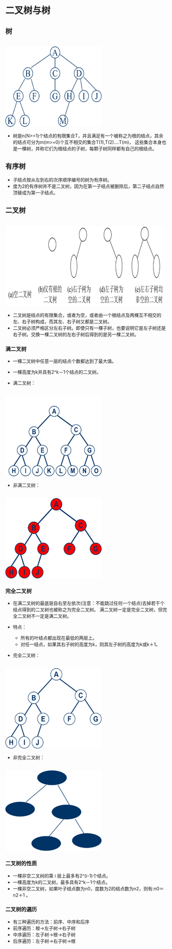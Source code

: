 # 二叉树与树
## 树
<br />
<img src="https://github.com/ella-z/studyNotes/blob/master/%E6%95%B0%E6%8D%AE%E7%BB%93%E6%9E%84/image/%E6%A0%91.png" title="树" width="300px" height="250px">

- 树是n(N>=1)个结点的有限集合T，并且满足有一个被称之为根的结点，其余的结点可分为m(m>=0)个互不相交的集合T(1),T(2)....T(m)，
这些集合本身也是一棵树，并称它们为根结点的子树，每颗子树同样都有自己的根结点。

## 有序树
- 子结点按从左到右的次序顺序编号的树为有序树。
- 度为2的有序树并不是二叉树，因为在第一子结点被删除后，第二子结点自然顶替成为第一子结点。

## 二叉树
<br />
<img src="https://github.com/ella-z/studyNotes/blob/master/%E6%95%B0%E6%8D%AE%E7%BB%93%E6%9E%84/image/%E4%BA%8C%E5%8F%89%E6%A0%91.png" title="二叉树" width="500px" height="250px">

- 二叉树是结点的有限集合，或者为空，或者由一个根结点及两棵互不相交的左、右子树构成，而其左、右子树又都是二叉树。
- 二叉树必须严格区分左右子树。即使只有一棵子树，也要说明它是左子树还是右子树。交换一棵二叉树的左右子树后得到的是另一棵二叉树。

### 满二叉树
- 一棵二叉树中任意一层的结点个数都达到了最大值。
- 一棵高度为k并具有2^k－1个结点的二叉树。

- 满二叉树：
<br />
<img src="https://github.com/ella-z/studyNotes/blob/master/%E6%95%B0%E6%8D%AE%E7%BB%93%E6%9E%84/image/%E6%BB%A1%E4%BA%8C%E5%8F%89%E6%A0%91.png" title="满二叉树" width="300px" height="250px">

- 非满二叉树：
<br />
<img src="https://github.com/ella-z/studyNotes/blob/master/%E6%95%B0%E6%8D%AE%E7%BB%93%E6%9E%84/image/%E9%9D%9E%E6%BB%A1%E4%BA%8C%E5%8F%89%E6%A0%91.png" title="非满二叉树" width="300px" height="250px">

### 完全二叉树
- 在满二叉树的最底层自右至左依次(注意：不能跳过任何一个结点)去掉若干个结点得到的二叉树也被称之为完全二叉树。
满二叉树一定是完全二叉树，但完全二叉树不一定是满二叉树。
- 特点：
   - 所有的叶结点都出现在最低的两层上。
   - 对任一结点，如果其右子树的高度为k，则其左子树的高度为k或k＋1。
   
- 完全二叉树：
<br />
<img src="https://github.com/ella-z/studyNotes/blob/master/%E6%95%B0%E6%8D%AE%E7%BB%93%E6%9E%84/image/%E5%AE%8C%E5%85%A8%E4%BA%8C%E5%8F%89%E6%A0%91.png" title="完全二叉树" width="300px" height="250px">

- 非完全二叉树：
<br />
<img src="https://github.com/ella-z/studyNotes/blob/master/%E6%95%B0%E6%8D%AE%E7%BB%93%E6%9E%84/image/%E9%9D%9E%E5%AE%8C%E5%85%A8%E4%BA%8C%E5%8F%89%E6%A0%91.png" title="非完全二叉树" width="300px" height="250px">

### 二叉树的性质
- 一棵非空二叉树的第 i 层上最多有2^(i-1)个结点。
- 一棵高度为k的二叉树，最多具有2^k－1个结点。
- 一棵非空二叉树，如果叶子结点数为n0，度数为2的结点数为n2，则有:n0＝n2＋1 。

### 二叉树的遍历
- 有三种遍历的方法：前序、中序和后序
- 前序遍历：根->左子树->右子树
- 中序遍历：左子树->根->右子树
- 后序遍历：左子树->右子树->根




